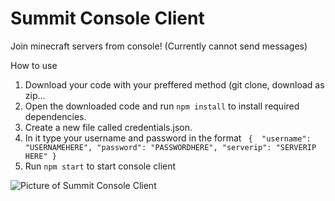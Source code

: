 # Summit Console Client
 Join minecraft servers from console! (Currently cannot send messages)


How to use
1. Download your code with your preffered method (git clone, download as zip...
2. Open the downloaded code and run ``` npm install ``` to install required dependencies.
3. Create a new file called credentials.json.
4. In it type your username and password in the format ``` 
{ 
	"username": "USERNAMEHERE",
	"password": "PASSWORDHERE",
 "serverip": "SERVERIP HERE"
} ```
5. Run ``` npm start ``` to start console client


![Picture of Summit Console Client](https://i.postimg.cc/xC61SvGB/y4RZlAG7.png "Summit Console Client")

